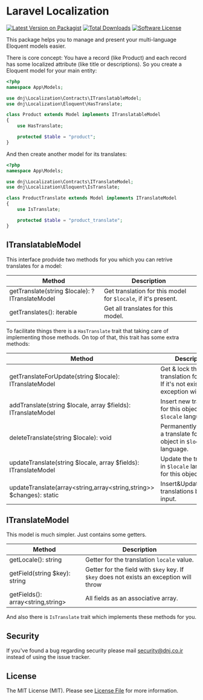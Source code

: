 # Laravel Localization
[![Latest Version on Packagist](https://img.shields.io/packagist/v/dnj/laravel-localization.svg?style=flat-square)](https://packagist.org/packages/dnj/laravel-localization)
[![Total Downloads](https://img.shields.io/packagist/dt/dnj/laravel-localization.svg?style=flat-square)](https://packagist.org/packages/dnj/laravel-localization)
[![Software License](https://img.shields.io/badge/license-MIT-brightgreen.svg?style=flat-square)](LICENSE)
 

This package helps you to manage and present your multi-language Eloquent models easier.


There is core concept:
You have a record (like Product) and each record has some localized attribute (like title or descriptions).
So you create a Eloquent model for your main entity:
```php
<?php
namespace App\Models;

use dnj\Localization\Contracts\ITranslatableModel;
use dnj\Localization\Eloquent\HasTranslate;

class Product extends Model implements ITranslatableModel
{
	use HasTranslate;

	protected $table = "product";
}
```

And then create another model for its translates:

```php
<?php
namespace App\Models;

use dnj\Localization\Contracts\ITranslateModel;
use dnj\Localization\Eloquent\IsTranslate;

class ProductTranslate extends Model implements ITranslateModel
{
	use IsTranslate;

	protected $table = "product_translate";
}
```

## ITranslatableModel

This interface prodvide two methods for you which you can retrive translates for a model:  


| Method                                         | Description                                                    |
|------------------------------------------------|----------------------------------------------------------------|
| getTranslate(string $locale): ?ITranslateModel | Get translation for this model for `$locale`, if it's present. |
| getTranslates(): iterable<ITranslateModel>     | Get all translates for this model.                             |

To facilitate things there is a `HasTranslate` trait that taking care of implementing those methods.
On top of that, this trait has some extra methods:

| Method                                                               | Description                                                                      |
|----------------------------------------------------------------------|----------------------------------------------------------------------------------|
| getTranslateForUpdate(string $locale): ITranslateModel               | Get & lock the translation for update. If it's not exist an exception will throw |
| addTranslate(string $locale, array $fields): ITranslateModel         | Insert new translation for this object in `$locale` language.                    |
| deleteTranslate(string $locale): void                                | Permanently destroy a translate for this object in `$locale` language.           |
| updateTranslate(string $locale, array $fields): ITranslateModel      | Update the translation in `$locale` language for this object.                    |
| updateTranslate(array<string,array<string,string>> $changes): static | Insert&Update&Delete translations based on input.                                |

## ITranslateModel
This model is much simpler. Just contains some getters.

| Method                            | Description                                                                             |
|-----------------------------------|-----------------------------------------------------------------------------------------|
| getLocale(): string               | Getter for the translation `locale` value.                                              |
| getField(string $key): string     | Getter for the field with `$key` key. If `$key` does not exists an exception will throw |
| getFields(): array<string,string> | All fields as an associative array.                                                     |

And also there is `IsTranslate` trait which implements these methods for you.


## Security

If you've found a bug regarding security please mail [security@dnj.co.ir](mailto:security@dnj.co.ir) instead of using the issue tracker.

## License

The MIT License (MIT). Please see [License File](LICENSE) for more information.

